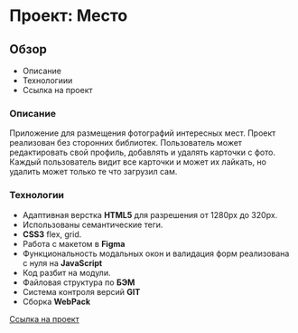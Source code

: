 # Проект: Место

## Обзор

* Описание
* Технологиии
* Ссылка на проект

### Описание ###

Приложение для размещения фотографий интересных мест. Проект реализован без сторонних библиотек. Пользователь может редактировать свой профиль, добавлять и удалять карточки с фото. Каждый пользователь видит все карточки и может их лайкать, но удалить может только те что загрузил сам.

### Технологии ###

* Адаптивная верстка **HTML5** для разрешения от 1280px до 320px.
* Использованы семантические теги.
* **CSS3** flex, grid.
* Работа с макетом в **Figma**
* Функциональность модальных окон и валидация форм реализована с нуля на **JavaScript**
* Код разбит на модули.
* Файловая структура по **БЭМ**
* Система контроля версий **GIT**
* Сборка **WebPack**

[Сcылка на проект](https://maksnikulnikov.github.io/mesto/)
